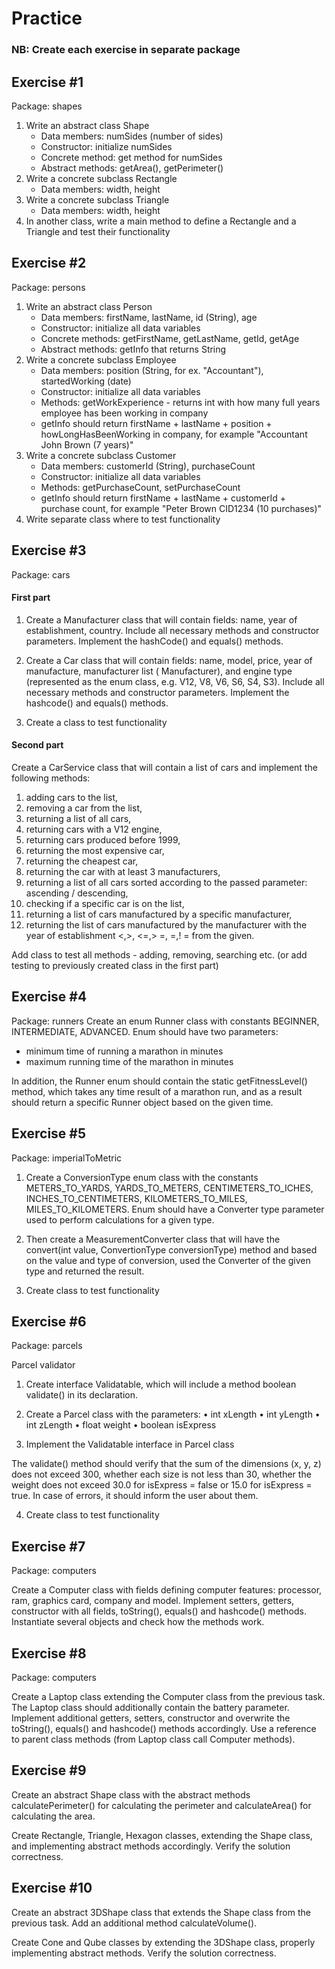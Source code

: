 # Practice

### NB: Create each exercise in separate package

## Exercise #1

Package: shapes

1) Write an abstract class Shape
    * Data members: numSides (number of sides)
    * Constructor: initialize numSides
    * Concrete method: get method for numSides
    * Abstract methods: getArea(), getPerimeter()
2) Write a concrete subclass Rectangle
    * Data members: width, height
3) Write a concrete subclass Triangle
    * Data members: width, height
4) In another class, write a main method to define a Rectangle and a Triangle and test their functionality

## Exercise #2

Package: persons

1) Write an abstract class Person
    * Data members: firstName, lastName, id (String), age
    * Constructor: initialize all data variables
    * Concrete methods: getFirstName, getLastName, getId, getAge
    * Abstract methods: getInfo that returns String
2) Write a concrete subclass Employee
    * Data members: position (String, for ex. "Accountant"), startedWorking (date)
    * Constructor: initialize all data variables
    * Methods: getWorkExperience - returns int with how many full years employee has been working in company
    * getInfo should return firstName + lastName + position + howLongHasBeenWorking in company, for example "Accountant
      John Brown (7 years)"
3) Write a concrete subclass Customer
    * Data members: customerId (String), purchaseCount
    * Constructor: initialize all data variables
    * Methods: getPurchaseCount, setPurchaseCount
    * getInfo should return firstName + lastName + customerId + purchase count, for example "Peter Brown CID1234 (10
      purchases)"
4) Write separate class where to test functionality

## Exercise #3

Package: cars

#### First part

1) Create a Manufacturer class that will contain fields: name, year of establishment, country. Include all necessary
   methods and constructor parameters. Implement the hashCode() and equals() methods.

2) Create a Car class that will contain fields: name, model, price, year of manufacture, manufacturer list (
   Manufacturer), and engine type (represented as the enum class, e.g. V12, V8, V6, S6, S4, S3). Include all necessary
   methods and constructor parameters. Implement the hashcode() and equals() methods.

3) Create a class to test functionality

#### Second part

Create a CarService class that will contain a list of cars and implement the following methods:

1. adding cars to the list,
2. removing a car from the list,
3. returning a list of all cars,
4. returning cars with a V12 engine,
5. returning cars produced before 1999,
6. returning the most expensive car,
7. returning the cheapest car,
8. returning the car with at least 3 manufacturers,
9. returning a list of all cars sorted according to the passed parameter: ascending / descending,
10. checking if a specific car is on the list,
11. returning a list of cars manufactured by a specific manufacturer,
12. returning the list of cars manufactured by the manufacturer with the year of establishment <,>, <=,> =,
    =,! = from the given.

Add class to test all methods - adding, removing, searching etc. (or add testing to previously created class in the
first part)

## Exercise #4

Package: runners
Create an enum Runner class with constants BEGINNER, INTERMEDIATE, ADVANCED. Enum should have two
parameters:

* minimum time of running a marathon in minutes
* maximum running time of the marathon in minutes

In addition, the Runner enum should contain the static getFitnessLevel() method, which takes any time
result of a marathon run, and as a result should return a specific Runner object based on the given time.

## Exercise #5

Package: imperialToMetric

1) Create a ConversionType enum class with the constants METERS_TO_YARDS, YARDS_TO_METERS, CENTIMETERS_TO_ICHES,
   INCHES_TO_CENTIMETERS, KILOMETERS_TO_MILES, MILES_TO_KILOMETERS. Enum should have a Converter type parameter used to
   perform calculations for a given type.

2) Then create a MeasurementConverter class that will have the convert(int value, ConvertionType conversionType) method
   and based on the value and type of conversion, used the Converter of the given type and returned the result.

3) Create class to test functionality

## Exercise #6

Package: parcels

Parcel validator

1) Create interface Validatable, which will include a method boolean validate() in its declaration.

2) Create a Parcel class with the parameters:
   • int xLength
   • int yLength
   • int zLength
   • float weight
   • boolean isExpress

3) Implement the Validatable interface in Parcel class

The validate() method should verify that the sum of the dimensions (x, y, z) does not exceed 300, whether each size is
not less than 30, whether the weight does not exceed 30.0 for isExpress = false or 15.0 for isExpress = true. In case of
errors, it should inform the user about them.

4) Create class to test functionality

## Exercise #7

Package: computers

Create a Computer class with fields defining computer features: processor, ram, graphics card, company and model.
Implement setters, getters, constructor with all fields, toString(), equals() and hashcode() methods.
Instantiate several objects and check how the methods work.

## Exercise #8

Package: computers

Create a Laptop class extending the Computer class from the previous task. The Laptop class should additionally contain
the battery parameter.
Implement additional getters, setters, constructor and overwrite the toString(), equals() and hashcode() methods
accordingly.
Use a reference to parent class methods (from Laptop class call Computer methods).

## Exercise #9

Create an abstract Shape class with the abstract methods calculatePerimeter() for calculating the
perimeter and calculateArea() for calculating the area.

Create Rectangle, Triangle, Hexagon classes, extending the Shape class, and implementing abstract methods accordingly.
Verify the solution correctness.

## Exercise #10

Create an abstract 3DShape class that extends the Shape class from the previous task. Add an additional
method calculateVolume().

Create Cone and Qube classes by extending the 3DShape class, properly implementing abstract methods. Verify the solution
correctness.